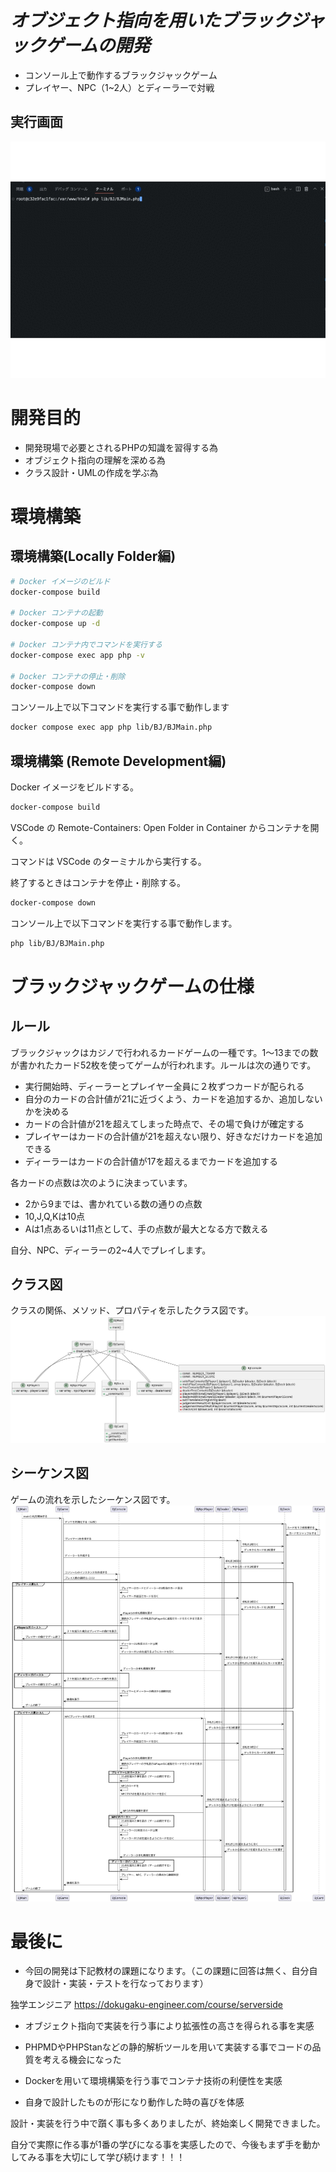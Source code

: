 # *オブジェクト指向を用いたブラックジャックゲームの開発*
* コンソール上で動作するブラックジャックゲーム
* プレイヤー、NPC（1~2人）とディーラーで対戦

## 実行画面
![picture 1](images/ad53bb1db5fbf318b2e5bed1f60675e8c380d332887975e5d2f439c2966f58fc.gif)

# 開発目的
* 開発現場で必要とされるPHPの知識を習得する為
* オブジェクト指向の理解を深める為
* クラス設計・UMLの作成を学ぶ為

# 環境構築
## 環境構築(Locally Folder編)

```bash
# Docker イメージのビルド
docker-compose build

# Docker コンテナの起動
docker-compose up -d

# Docker コンテナ内でコマンドを実行する
docker-compose exec app php -v

# Docker コンテナの停止・削除
docker-compose down
```
コンソール上で以下コマンドを実行する事で動作します
```bash
docker compose exec app php lib/BJ/BJMain.php
```

## 環境構築 (Remote Development編)

Docker イメージをビルドする。

```bash
docker-compose build
```

VSCode の Remote-Containers: Open Folder in Container からコンテナを開く。

コマンドは VSCode のターミナルから実行する。

終了するときはコンテナを停止・削除する。

```bash
docker-compose down
```
コンソール上で以下コマンドを実行する事で動作します。
```bash
php lib/BJ/BJMain.php
```
# ブラックジャックゲームの仕様
## ルール
ブラックジャックはカジノで行われるカードゲームの一種です。1〜13までの数が書かれたカード52枚を使ってゲームが行われます。ルールは次の通りです。

* 実行開始時、ディーラーとプレイヤー全員に２枚ずつカードが配られる
* 自分のカードの合計値が21に近づくよう、カードを追加するか、追加しないかを決める
* カードの合計値が21を超えてしまった時点で、その場で負けが確定する
* プレイヤーはカードの合計値が21を超えない限り、好きなだけカードを追加できる
* ディーラーはカードの合計値が17を超えるまでカードを追加する

各カードの点数は次のように決まっています。

* 2から9までは、書かれている数の通りの点数
* 10,J,Q,Kは10点
* Aは1点あるいは11点として、手の点数が最大となる方で数える

自分、NPC、ディーラーの2~4人でプレイします。

## クラス図
クラスの関係、メソッド、プロパティを示したクラス図です。
![picture 2](images/31ea94f7c354a03cdcb4abe354e0afc059792d53ea59bb96f8f5ae887fde4f9c.jpg)


## シーケンス図
ゲームの流れを示したシーケンス図です。
![picture 3](images/9c3b4e77e7398726fcd980e1f4600d2f04909e1b437fc8bf416f9a2cb1f45775.jpg)

# 最後に
* 今回の開発は下記教材の課題になります。（この課題に回答は無く、自分自身で設計・実装・テストを行なっております）

独学エンジニア
<https://dokugaku-engineer.com/course/serverside>

* オブジェクト指向で実装を行う事により拡張性の高さを得られる事を実感

* PHPMDやPHPStanなどの静的解析ツールを用いて実装する事でコードの品質を考える機会になった

* Dockerを用いて環境構築を行う事でコンテナ技術の利便性を実感

* 自身で設計したものが形になり動作した時の喜びを体感

設計・実装を行う中で躓く事も多くありましたが、終始楽しく開発できました。

自分で実際に作る事が1番の学びになる事を実感したので、今後もまず手を動かしてみる事を大切にして学び続けます！！！
